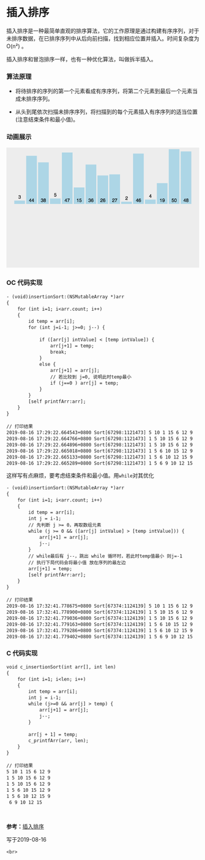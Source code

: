 
# 插入排序

插入排序是一种最简单直观的排序算法，它的工作原理是通过构建有序序列，对于未排序数据，在已排序序列中从后向前扫描，找到相应位置并插入。时间复杂度为 O(n²) 。

插入排序和冒泡排序一样，也有一种优化算法，叫做拆半插入。

### 算法原理

- 将待排序的序列的第一个元素看成有序序列，将第二个元素到最后一个元素当成未排序序列。

- 从头到尾依次扫描未排序序列，将扫描到的每个元素插入有序序列的适当位置(注意结束条件和最小值)。


### 动画展示

![](../Images/Sort/insertionSort.gif)

### OC 代码实现

```
- (void)insertionSort:(NSMutableArray *)arr
{
    for (int i=1; i<arr.count; i++)
    {
        id temp = arr[i];
        for (int j=i-1; j>=0; j--) {
            
            if ([arr[j] intValue] < [temp intValue]) {
                arr[j+1] = temp;
                break;
            }
            else {
                arr[j+1] = arr[j];
                // 若比较到 j=0, 说明此时temp最小
                if (j==0 ) arr[j] = temp;
            }
        }
        [self printfArr:arr];
    }
}

// 打印结果
2019-08-16 17:29:22.664543+0800 Sort[67298:1121473] 5 10 1 15 6 12 9
2019-08-16 17:29:22.664766+0800 Sort[67298:1121473] 1 5 10 15 6 12 9
2019-08-16 17:29:22.664896+0800 Sort[67298:1121473] 1 5 10 15 6 12 9
2019-08-16 17:29:22.665018+0800 Sort[67298:1121473] 1 5 6 10 15 12 9
2019-08-16 17:29:22.665133+0800 Sort[67298:1121473] 1 5 6 10 12 15 9
2019-08-16 17:29:22.665289+0800 Sort[67298:1121473] 1 5 6 9 10 12 15
```

这样写有点麻烦，要考虑结束条件和最小值。用`while`对其优化

```
- (void)insertionSort:(NSMutableArray *)arr
{
    for (int i=1; i<arr.count; i++)
    {
        id temp = arr[i];
        int j = i-1;
        // 先判断 j >= 0，再取数组元素
        while (j >= 0 && ([arr[j] intValue] > [temp intValue])) {
            arr[j+1] = arr[j];
            j--;
        }
        // while最后有 j--，跳出 while 循环时，若此时temp值最小 则j=-1
        // 执行下局代码会将最小值 放在序列的最左边
        arr[j+1] = temp;
        [self printfArr:arr];
    }
}

// 打印结果
2019-08-16 17:32:41.778675+0800 Sort[67374:1124139] 5 10 1 15 6 12 9
2019-08-16 17:32:41.778900+0800 Sort[67374:1124139] 1 5 10 15 6 12 9
2019-08-16 17:32:41.779036+0800 Sort[67374:1124139] 1 5 10 15 6 12 9
2019-08-16 17:32:41.779163+0800 Sort[67374:1124139] 1 5 6 10 15 12 9
2019-08-16 17:32:41.779286+0800 Sort[67374:1124139] 1 5 6 10 12 15 9
2019-08-16 17:32:41.779402+0800 Sort[67374:1124139] 1 5 6 9 10 12 15
```


### C 代码实现

```
void c_insertionSort(int arr[], int len)
{
    for (int i=1; i<len; i++)
    {
        int temp = arr[i];
        int j = i-1;
        while (j>=0 && arr[j] > temp) {
            arr[j+1] = arr[j];
            j--;
        }
        
        arr[j + 1] = temp;
        c_printfArr(arr, len);
    }
}

// 打印结果
5 10 1 15 6 12 9 
1 5 10 15 6 12 9 
1 5 10 15 6 12 9 
1 5 6 10 15 12 9 
1 5 6 10 12 15 9 
 6 9 10 12 15 
```


<br>

**参考：**[插入排序](https://github.com/hustcc/JS-Sorting-Algorithm/blob/master/3.insertionSort.md)

写于2019-08-16

	<br>